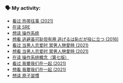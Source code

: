 ### 🗣 My activity:

<!-- DOUBAN-ACTIVITIES:START -->
- [看过 热带往事‎ (2021)](https://www.douban.com/people/153932994/status/3480169425/)
- [在读 SRE](https://www.douban.com/people/153932994/status/3480168757/)
- [想读 操作系统](https://www.douban.com/people/153932994/status/3477045289/)
- [想看 逃避虽可耻但有用 逃げるは恥だが役に立つ‎ (2016)](https://www.douban.com/people/153932994/status/3475700612/)
- [看过 当男人恋爱时 當男人戀愛時‎ (2021)](https://www.douban.com/people/153932994/status/3475484601/)
- [想看 当男人恋爱时 當男人戀愛時‎ (2021)](https://www.douban.com/people/153932994/status/3469074369/)
- [在读 操作系统概念（第七版）](https://www.douban.com/people/153932994/status/3467325635/)
- [看过 我要我们在一起‎ (2021)](https://www.douban.com/people/153932994/status/3454449218/)
- [想看 我要我们在一起‎ (2021)](https://www.douban.com/people/153932994/status/3443633630/)
- [想读 原子習慣](https://www.douban.com/people/153932994/status/3429469824/)
<!-- DOUBAN-ACTIVITIES:END -->

